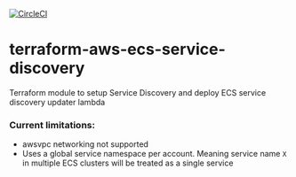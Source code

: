 [![CircleCI](https://circleci.com/gh/devops-workflow/terraform-aws-ecs-service-discovery/tree/master.svg?style=svg)](https://circleci.com/gh/devops-workflow/terraform-aws-ecs-service-discovery/tree/master)

# terraform-aws-ecs-service-discovery

Terraform module to setup Service Discovery and deploy ECS service discovery updater lambda


### Current limitations:
- awsvpc networking not supported
- Uses a global service namespace per account. Meaning service name `X` in
 multiple ECS clusters will be treated as a single service
 
